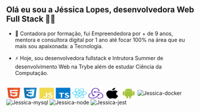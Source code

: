 ## Olá eu sou a Jéssica Lopes, desenvolvedora Web Full Stack 👩‍💻

- 🌱 Contadora por formação, fui Empreendedora por + de 9 anos, mentora e consultora digital por 1 ano até focar 100% na área que eu mais sou apaixonada: a Tecnologia.

- ⚡ Hoje, sou desenvolvedora fullstack e Intrutora Summer de desenvolvimento Web na Trybe além de estudar Ciência da Computação.

<div style="display: inline_block"><br>
  <img align="center" alt="Jessica-HTML" height="30" width="40" src="https://raw.githubusercontent.com/devicons/devicon/master/icons/html5/html5-original.svg">
  <img align="center" alt="Jessica-CSS" height="30" width="40" src="https://raw.githubusercontent.com/devicons/devicon/master/icons/css3/css3-original.svg">
  <img align="center" alt="Jessica-Js" height="30" width="40" src="https://raw.githubusercontent.com/devicons/devicon/master/icons/javascript/javascript-plain.svg">
  <img align="center" alt="Jessica-Ts" height="30" width="40" src="https://raw.githubusercontent.com/devicons/devicon/master/icons/typescript/typescript-plain.svg">
  <img align="center" alt="Jessica-React" height="30" width="40" src="https://raw.githubusercontent.com/devicons/devicon/master/icons/react/react-original.svg">
  <img align="center" alt="Jessica-redux" height="30" width="40"
src="//raw.githubusercontent.com/devicons/devicon/master/icons/redux/redux-original.svg">
  <img align="center" alt="Jessica-Apple" height="30" width="40" src="https://raw.githubusercontent.com/devicons/devicon/master/icons/apple/apple-original.svg">
  <img align="center" alt="Jessica-Android" height="30" width="40" src="https://raw.githubusercontent.com/devicons/devicon/master/icons/android/android-plain.svg">
  <img align="center" alt="Jessica-docker" height="30" width="40"
src="//cdn.jsdelivr.net/gh/devicons/devicon/icons/docker/docker-plain.svg">
    <img align="center" alt="Jessica-mysql" height="30" width="40"
src="//cdn.jsdelivr.net/gh/devicons/devicon/icons/mysql/mysql-original-wordmark.svg">
    <img align="center" alt="Jessica-node" height="30" width="40"
src="//cdn.jsdelivr.net/gh/devicons/devicon/icons/nodejs/nodejs-original-wordmark.svg">
    <img align="center" alt="Jessica-jest" height="30" width="40"
src="//cdn.jsdelivr.net/gh/devicons/devicon/icons/jest/jest-plain.svg">
</div>





